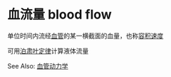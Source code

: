 # 血流量 blood flow

单位时间内流经[血管](血管.md)的某一横截面的血量，也称[容积速度](容积速度.md)

可用[泊肃叶定律](泊肃叶定律.md)计算液体流量

See Also: [血管动力学](血管动力学.md)


